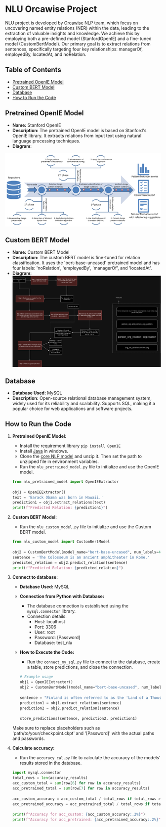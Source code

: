 # NLU Orcawise Project

NLU project is developed by [Orcawise](https://www.orcawise.com/) NLP team, which focus on uncovering named entity relations (NER) within the data, leading to the extraction of valuable insights and knowledge. We achieve this by employing both a pre-defined model (StanfordOpenIE) and a fine-tuned model (CustomBertModel). Our primary goal is to extract relations from sentences, specifically targeting four key relationships: managerOf, employedBy, locatedAt, and noRelation.

## Table of Contents
  - [Pretrained OpenIE Model](#pretrained-openie-model)
  - [Custom BERT Model](#custom-bert-model)
  - [Database](#database)
  - [How to Run the Code](#how-to-run-the-code)
    



##  Pretrained OpenIE Model

- **Name:** Stanford OpenIE
- **Description:** The pretrained OpenIE model is based on Stanford's OpenIE library. It extracts relations from input text using natural language processing techniques.
- **Diagram:**
  
 ![Diagram](Diagram/stanford.png)

##  Custom BERT Model

- **Name:** Custom BERT Model
- **Description:** The custom BERT model is fine-tuned for relation classification. It uses the 'bert-base-uncased' pretrained model and has four labels: 'noRelation', 'employedBy', 'managerOf', and 'locatedAt'.
- **Diagram:**
 ![Diagram](Diagram/Custom_code_diagram.drawio.png)

## Database

- **Database Used:** MySQL
- **Description:** Open-source relational database management system, widely used for its reliability and scalability. Supports SQL, making it a popular choice for web applications and software projects.

## How to Run the Code

1. **Pretrained OpenIE Model:**
    - Install the requirement library `pip install OpenIE`
    - Install [Java](http://jdk.javTa.net/archive/) in windows.
    - Clone the [core NLP model](https://nlp.stanford.edu/software/stanford-corenlp-4.2.2.zip) and unzip it. Then set the path to unzipped file in environment variables.
    - Run the `nlu_pretrained_model.py` file to initialize and use the OpenIE model.

    ```python
    from nlu_pretrained_model import OpenIEExtractor

    obj1 = OpenIEExtractor()
    text = 'Barack Obama was born in Hawaii.'
    prediction1 = obj1.extract_relations(text)
    print(f"Predicted Relation: {prediction1}")
    ```

2. **Custom BERT Model:**
    - Run the `nlu_custom_model.py` file to initialize and use the Custom BERT model.

    ```python
    from nlu_custom_model import CustomBertModel

    obj2 = CustomBertModel(model_name="bert-base-uncased", num_labels=4, checkpoint_path='path/to/your/checkpoint.ckpt')
    sentence = 'The Colosseum is an ancient amphitheater in Rome.'
    predicted_relation = obj2.predict_relation(sentence)
    print(f"Predicted Relation: {predicted_relation}")
    ```

3. **Connect to database:**
    - **Database Used:** MySQL
    - **Connection from Python with Database:**
        - The database connection is established using the `mysql.connector` library.
        - Connection details:
            - Host: localhost
            - Port: 3306
            - User: root
            - Password: [Password]
            - Database: test_nlu
    - **How to Execute the Code:**
        - Run the `connect_my_sql.py` file to connect to the database, create a table, store predictions, and close the connection.
    
        ```python
        # Example usage
        obj1 = OpenIEExtractor()
        obj2 = CustomBertModel(model_name="bert-base-uncased", num_labels=4, checkpoint_path='path/to/your/checkpoint.ckpt')
    
        sentence = "Finland is often referred to as the 'Land of a Thousand Lakes', but in reality, it has over 188,000 lakes."
        prediction1 = obj1.extract_relations(sentence)
        prediction2 = obj2.predict_relation(sentence)
    
        store_predictions(sentence, prediction2, prediction1)
        ```

    Make sure to replace placeholders such as 'path/to/your/checkpoint.ckpt' and '[Password]' with the actual paths and passwords.
4. **Calculate accuracy:**
    - Run the `accuracy_cal.py` file to calculate the accuracy of the models' results stored in the database.

    ```python
    import mysql.connector
    total_rows = len(accuracy_results)
    acc_custom_total = sum(row[6] for row in accuracy_results)
    acc_pretrained_total = sum(row[7] for row in accuracy_results)

    acc_custom_accuracy = acc_custom_total / total_rows if total_rows > 0 else 0
    acc_pretrained_accuracy = acc_pretrained_total / total_rows if total_rows > 0 else 0

    print(f"Accuracy for acc_custom: {acc_custom_accuracy:.2%}")
    print(f"Accuracy for acc_pretrained: {acc_pretrained_accuracy:.2%}")
    ```   





